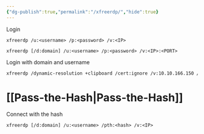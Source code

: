 ```yaml
---
{"dg-publish":true,"permalink":"/xfreerdp/","hide":true}
---
```



Login
```shell
xfreerdp /u:<username> /p:<password> /v:<IP>
```
```shell
xfreerdp [/d:domain] /u:<username> /p:<password> /v:<IP>:<PORT>
```

Login with domain and username
```sh
xfreerdp /dynamic-resolution +clipboard /cert:ignore /v:10.10.166.150 /u:Administrator /p:'TryH4ckM3!'
```
# [[Pass-the-Hash\|Pass-the-Hash]]
Connect with the hash
```shell
xfreerdp [/d:domain] /u:<username> /pth:<hash> /v:<IP> 
```
